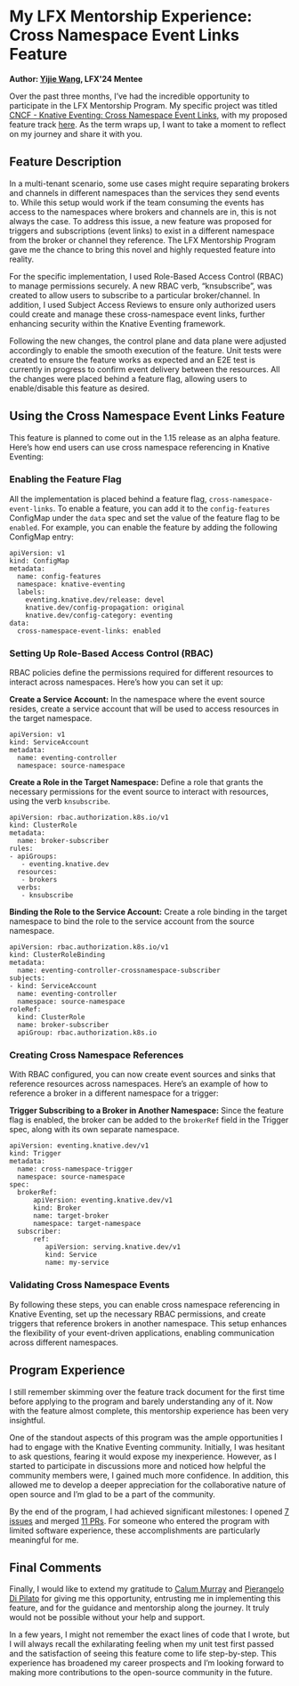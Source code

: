 # My LFX Mentorship Experience: Cross Namespace Event Links Feature 

**Author: [Yijie Wang](https://www.linkedin.com/in/yijie-wang0806/), LFX'24 Mentee**

Over the past three months, I’ve had the incredible opportunity to participate in the LFX Mentorship Program. My specific project was titled [CNCF - Knative Eventing: Cross Namespace Event Links](https://github.com/knative/eventing/issues/7530), with my proposed feature track [here](https://docs.google.com/document/d/1rtDW446cldTrZaqeiOUdZuVC4u6SFHUneT3r4j2izaU/edit?usp=sharing&resourcekey=0-MNvWVD8pm_xnPfyCMMXHDA). As the term wraps up, I want to take a moment to reflect on my journey and share it with you.

## Feature Description

In a multi-tenant scenario, some use cases might require separating brokers and channels in different namespaces than the services they send events to. While this setup would work if the team consuming the events has access to the namespaces where brokers and channels are in, this is not always the case. To address this issue, a new feature was proposed for triggers and subscriptions (event links) to exist in a different namespace from the broker or channel they reference.​​ The LFX Mentorship Program gave me the chance to bring this novel and highly requested feature into reality. 

For the specific implementation, I used Role-Based Access Control (RBAC) to manage permissions securely. A new RBAC verb, “knsubscribe”, was created to allow users to subscribe to a particular broker/channel. In addition, I used Subject Access Reviews to ensure only authorized users could create and manage these cross-namespace event links, further enhancing security within the Knative Eventing framework. 

Following the new changes, the control plane and data plane were adjusted accordingly to enable the smooth execution of the feature. Unit tests were created to ensure the feature works as expected and an E2E test is currently in progress to confirm event delivery between the resources. All the changes were placed behind a feature flag, allowing users to enable/disable this feature as desired. 

## Using the Cross Namespace Event Links Feature

This feature is planned to come out in the 1.15 release as an alpha feature. Here’s how end users can use cross namespace referencing in Knative Eventing: 

### Enabling the Feature Flag

All the implementation is placed behind a feature flag, `cross-namespace-event-links`. To enable a feature, you can add it to the `config-features` ConfigMap under the `data` spec and set the value of the feature flag to be `enabled`. For example, you can enable the feature by adding the following ConfigMap entry: 

```
apiVersion: v1
kind: ConfigMap
metadata:
  name: config-features
  namespace: knative-eventing
  labels:
    eventing.knative.dev/release: devel
    knative.dev/config-propagation: original
    knative.dev/config-category: eventing
data:
  cross-namespace-event-links: enabled
```

### Setting Up Role-Based Access Control (RBAC)

RBAC policies define the permissions required for different resources to interact across namespaces. Here’s how you can set it up: 

**Create a Service Account:** In the namespace where the event source resides, create a service account that will be used to access resources in the target namespace.

```
apiVersion: v1
kind: ServiceAccount
metadata:
  name: eventing-controller
  namespace: source-namespace
```

**Create a Role in the Target Namespace:** Define a role that grants the necessary permissions for the event source to interact with resources, using the verb `knsubscribe`.
```
apiVersion: rbac.authorization.k8s.io/v1
kind: ClusterRole
metadata:
  name: broker-subscriber
rules:
- apiGroups:
   - eventing.knative.dev
  resources: 
   - brokers
  verbs: 
   - knsubscribe
```

**Binding the Role to the Service Account:** Create a role binding in the target namespace to bind the role to the service account from the source namespace. 

```
apiVersion: rbac.authorization.k8s.io/v1
kind: ClusterRoleBinding
metadata:
  name: eventing-controller-crossnamespace-subscriber
subjects:
- kind: ServiceAccount
  name: eventing-controller
  namespace: source-namespace
roleRef:
  kind: ClusterRole
  name: broker-subscriber
  apiGroup: rbac.authorization.k8s.io
```

### Creating Cross Namespace References

 With RBAC configured, you can now create event sources and sinks that reference resources across namespaces. Here’s an example of how to reference a broker in a different namespace for a trigger:

**Trigger Subscribing to a Broker in Another Namespace:** Since the feature flag is enabled, the broker can be added to the `brokerRef` field in the Trigger spec, along with its own separate namespace.
```
apiVersion: eventing.knative.dev/v1
kind: Trigger
metadata:
  name: cross-namespace-trigger
  namespace: source-namespace
spec:
  brokerRef: 
      apiVersion: eventing.knative.dev/v1
      kind: Broker
      name: target-broker
      namespace: target-namespace
  subscriber: 
      ref:
         apiVersion: serving.knative.dev/v1 
         kind: Service 
         name: my-service
```

### Validating Cross Namespace Events

By following these steps, you can enable cross namespace referencing in Knative Eventing, set up the necessary RBAC permissions, and create triggers that reference brokers in another namespace. This setup enhances the flexibility of your event-driven applications, enabling communication across different namespaces. 

## Program Experience

I still remember skimming over the feature track document for the first time before applying to the program and barely understanding any of it. Now with the feature almost complete, this mentorship experience has been very insightful. 

One of the standout aspects of this program was the ample opportunities I had to engage with the Knative Eventing community. Initially, I was hesitant to ask questions, fearing it would expose my inexperience. However, as I started to participate in discussions more and noticed how helpful the community members were, I gained much more confidence. In addition, this allowed me to develop a deeper appreciation for the collaborative nature of open source and I’m glad to be a part of the community.

By the end of the program, I had achieved significant milestones: I opened [7 issues](https://github.com/knative/eventing/issues?q=is%3Aissue+CrossNamespace) and merged [11 PRs](https://github.com/knative/eventing/pulls?q=is%3Apr+CrossNamespace+). For someone who entered the program with limited software experience, these accomplishments are particularly meaningful for me. 

## Final Comments

Finally, I would like to extend my gratitude to [Calum Murray](https://www.linkedin.com/in/calum-ra-murray/) and [Pierangelo Di Pilato](https://www.linkedin.com/in/pierdipi/) for giving me this opportunity, entrusting me in implementing this feature, and for the guidance and mentorship along the journey. It truly would not be possible without your help and support.

In a few years, I might not remember the exact lines of code that I wrote, but I will always recall the exhilarating feeling when my unit test first passed and the satisfaction of seeing this feature come to life step-by-step. This experience has broadened my career prospects and I’m looking forward to making more contributions to the open-source community in the future. 
